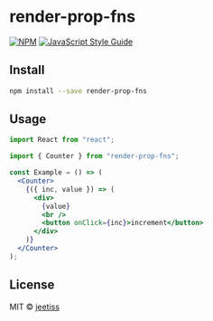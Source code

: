 # render-prop-fns

>

[![NPM](https://img.shields.io/npm/v/render-prop-fns.svg)](https://www.npmjs.com/package/render-prop-fns) [![JavaScript Style Guide](https://img.shields.io/badge/code_style-standard-brightgreen.svg)](https://standardjs.com)

## Install

```bash
npm install --save render-prop-fns
```

## Usage

```jsx
import React from "react";

import { Counter } from "render-prop-fns";

const Example = () => (
  <Counter>
    {({ inc, value }) => (
      <div>
        {value}
        <br />
        <button onClick={inc}>increment</button>
      </div>
    )}
  </Counter>
);
```

## License

MIT © [jeetiss](https://github.com/jeetiss)
